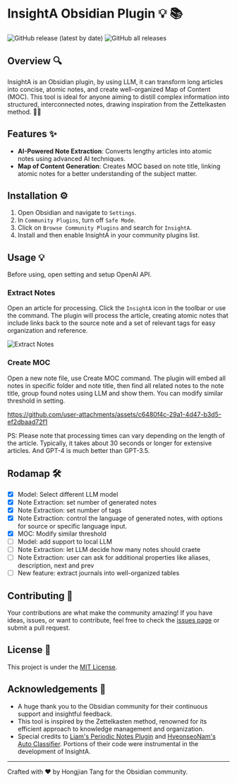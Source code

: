 # InsightA Obsidian Plugin :bulb: :books:

![GitHub release (latest by date)](https://img.shields.io/github/v/release/HongjianTang/obsidian-insighta?style=for-the-badge)
![GitHub all releases](https://img.shields.io/github/downloads/HongjianTang/obsidian-insighta/total?style=for-the-badge)

## Overview :mag:

InsightA is an Obsidian plugin, by using LLM, it can transform long articles into concise, atomic notes, and create well-organized Map of Content (MOC). This tool is ideal for anyone aiming to distill complex information into structured, interconnected notes, drawing inspiration from the Zettelkasten method. 🚀📝

## Features :sparkles:

- **AI-Powered Note Extraction**: Converts lengthy articles into atomic notes using advanced AI techniques.
- **Map of Content Generation**: Creates MOC based on note title, linking atomic notes for a better understanding of the subject matter.

## Installation :gear:

1. Open Obsidian and navigate to `Settings`.
2. In `Community Plugins`, turn off `Safe Mode`.
3. Click on `Browse Community Plugins` and search for `InsightA`.
4. Install and then enable InsightA in your community plugins list.

## Usage 💡

Before using, open setting and setup OpenAI API.

### Extract Notes

Open an article for processing. Click the `InsightA` icon in the toolbar or use the command. The plugin will process the article, creating atomic notes that include links back to the source note and a set of relevant tags for easy organization and reference.

![Extract Notes](assets/use_case_extract_notes.gif)

### Create MOC

Open a new note file, use Create MOC command. The plugin will embed all notes in specific folder and note title, then find all related notes to the note title, group found notes using LLM and show them.
You can modify similar threshold in setting.

https://github.com/user-attachments/assets/c6480f4c-29a1-4d47-b3d5-ef2dbaad72f1

PS: Please note that processing times can vary depending on the length of the article. Typically, it takes about 30 seconds or longer for extensive articles. And GPT-4 is much better than GPT-3.5.

## Rodamap :hammer_and_wrench:

- [x] Model: Select different LLM model
- [x] Note Extraction: set number of generated notes
- [x] Note Extraction: set number of tags
- [x] Note Extraction: control the language of generated notes, with options for source or specific language input.
- [x] MOC: Modify similar threshold
- [ ] Model: add support to local LLM
- [ ] Note Extraction: let LLM decide how many notes should craete
- [ ] Note Extraction: user can ask for additional properties like aliases, description, next and prev
- [ ] New feature: extract journals into well-organized tables

## Contributing :raised_hands:

Your contributions are what make the community amazing! If you have ideas, issues, or want to contribute, feel free to check the [issues page](https://github.com/HongjianTang/obsidian-insighta/issues) or submit a pull request.

## License :page_facing_up:

This project is under the [MIT License](LICENSE).

## Acknowledgements :tada:

- A huge thank you to the Obsidian community for their continuous support and insightful feedback.
- This tool is inspired by the Zettelkasten method, renowned for its efficient approach to knowledge management and organization.
- Special credits to [Liam's Periodic Notes Plugin](https://github.com/liamcain/obsidian-periodic-notes) and [HyeonseoNam's Auto Classifier](https://github.com/HyeonseoNam/auto-classifier/). Portions of their code were instrumental in the development of InsightA.

---

Crafted with :heart: by Hongjian Tang for the Obsidian community.
